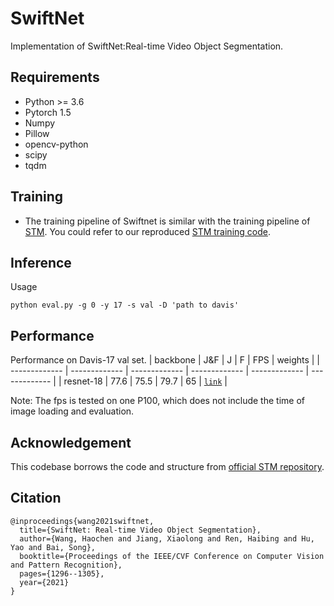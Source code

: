 # SwiftNet
Implementation of SwiftNet:Real-time Video Object Segmentation.


## Requirements
 - Python >= 3.6
 - Pytorch 1.5
 - Numpy
 - Pillow
 - opencv-python
 - scipy
 - tqdm
 
## Training
 - The training pipeline of Swiftnet is similar with the training pipeline of [STM](https://openaccess.thecvf.com/content_ICCV_2019/html/Oh_Video_Object_Segmentation_Using_Space-Time_Memory_Networks_ICCV_2019_paper.html). You could refer to our reproduced [STM training code](https://github.com/haochenheheda/Training-Code-of-STM).

## Inference
Usage
```
python eval.py -g 0 -y 17 -s val -D 'path to davis'
```

## Performance

Performance on Davis-17 val set.
| backbone | J&F | J |  F  | FPS | weights |
| ------------- | ------------- | ------------- | ------------- | ------------- | ------------- |
| resnet-18 | 77.6 | 75.5 | 79.7 | 65 | [`link`](https://drive.google.com/file/d/1I1agjrVIIUK6xU3pQF6wJ-TSvXEtg0kv/view?usp=sharing) |

Note:
	The fps is tested on one P100, which does not include the time of image loading and evaluation.

## Acknowledgement
This codebase borrows the code and structure from [official STM repository](https://github.com/seoungwugoh/STM).


## Citation

```
@inproceedings{wang2021swiftnet,
  title={SwiftNet: Real-time Video Object Segmentation},
  author={Wang, Haochen and Jiang, Xiaolong and Ren, Haibing and Hu, Yao and Bai, Song},
  booktitle={Proceedings of the IEEE/CVF Conference on Computer Vision and Pattern Recognition},
  pages={1296--1305},
  year={2021}
}
```
